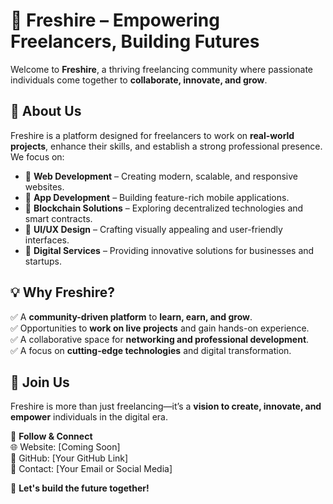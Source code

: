 # 🚀 Freshire – Empowering Freelancers, Building Futures  

Welcome to **Freshire**, a thriving freelancing community where passionate individuals come together to **collaborate, innovate, and grow**.  

## 🌟 About Us  
Freshire is a platform designed for freelancers to work on **real-world projects**, enhance their skills, and establish a strong professional presence. We focus on:  
- 🔹 **Web Development** – Creating modern, scalable, and responsive websites.  
- 🔹 **App Development** – Building feature-rich mobile applications.  
- 🔹 **Blockchain Solutions** – Exploring decentralized technologies and smart contracts.  
- 🔹 **UI/UX Design** – Crafting visually appealing and user-friendly interfaces.  
- 🔹 **Digital Services** – Providing innovative solutions for businesses and startups.  

## 💡 Why Freshire?  
✅ A **community-driven platform** to **learn, earn, and grow**.  
✅ Opportunities to **work on live projects** and gain hands-on experience.  
✅ A collaborative space for **networking and professional development**.  
✅ A focus on **cutting-edge technologies** and digital transformation.  

## 🤝 Join Us  
Freshire is more than just freelancing—it’s a **vision to create, innovate, and empower** individuals in the digital era.  

🔗 **Follow & Connect**  
🌐 Website: [Coming Soon]  
🐙 GitHub: [Your GitHub Link]  
📧 Contact: [Your Email or Social Media]  

🚀 **Let's build the future together!**  
